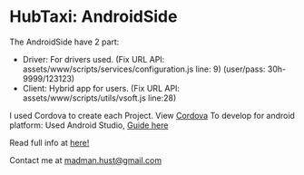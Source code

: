 HubTaxi: AndroidSide
===

The AndroidSide have 2 part:
- Driver: For drivers used. (Fix URL API: assets/www/scripts/services/configuration.js line: 9) (user/pass: 30h-9999/123123)
- Client: Hybrid app for users. (Fix URL API: assets/www/scripts/utils/vsoft.js line:28)

I used Cordova to create each Project. View [Cordova](https://cordova.apache.org/docs/en/latest/guide/overview/index.html)
To develop for android platform: Used Android Studio, [Guide here](https://cordova.apache.org/docs/en/latest/guide/cli/index.html)


Read full info at [here!](https://github.com/madmanteam/HubTaxi/tree/master/HubTaxi-Server)


Contact me at madman.hust@gmail.com

